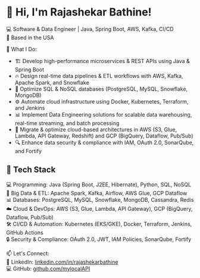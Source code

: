 # 👋 Hi, I'm Rajashekar Bathine!  

💻 Software & Data Engineer | Java, Spring Boot, AWS, Kafka, CI/CD  
📍 Based in the USA  


🚀 What I Do:
- 🏗 Develop high-performance microservices & REST APIs using Java & Spring Boot  
- 🔥 Design real-time data pipelines & ETL workflows with AWS, Kafka, Apache Spark, and Snowflake  
- 💾 Optimize SQL & NoSQL databases (PostgreSQL, MySQL, Snowflake, MongoDB)  
- ⚙️ Automate cloud infrastructure using Docker, Kubernetes, Terraform, and Jenkins  
- 📊 Implement Data Engineering solutions for scalable data warehousing, real-time streaming, and batch processing  
- 🚀 Migrate & optimize cloud-based architectures in AWS (S3, Glue, Lambda, API Gateway, Redshift) and GCP (BigQuery, Dataflow, Pub/Sub)  
- 🔍 Enhance data security & compliance with IAM, OAuth 2.0, SonarQube, and Fortify 


## 📌 Tech Stack
💻 Programming: Java (Spring Boot, J2EE, Hibernate), Python, SQL, NoSQL  
🔹 Big Data & ETL: Apache Spark, Kafka, Airflow, AWS Glue, GCP Dataflow  
📊 Databases: PostgreSQL, MySQL, Snowflake, MongoDB, Cassandra, Redis  
☁️ Cloud & DevOps: AWS (S3, Glue, Lambda, API Gateway), GCP (BigQuery, Dataflow, Pub/Sub)  
🛠 CI/CD & Automation: Kubernetes (EKS/GKE), Docker, Terraform, Jenkins, GitHub Actions  
🔒 Security & Compliance: OAuth 2.0, JWT, IAM Policies, SonarQube, Fortify  


📫 Let's Connect:  
🔗 LinkedIn: [linkedin.com/in/rajashekarbathine](https://www.linkedin.com/in/rajashekarbathine)  
💻 GitHub: [github.com/mylocalAPI](https://github.com/mylocalAPI)  



